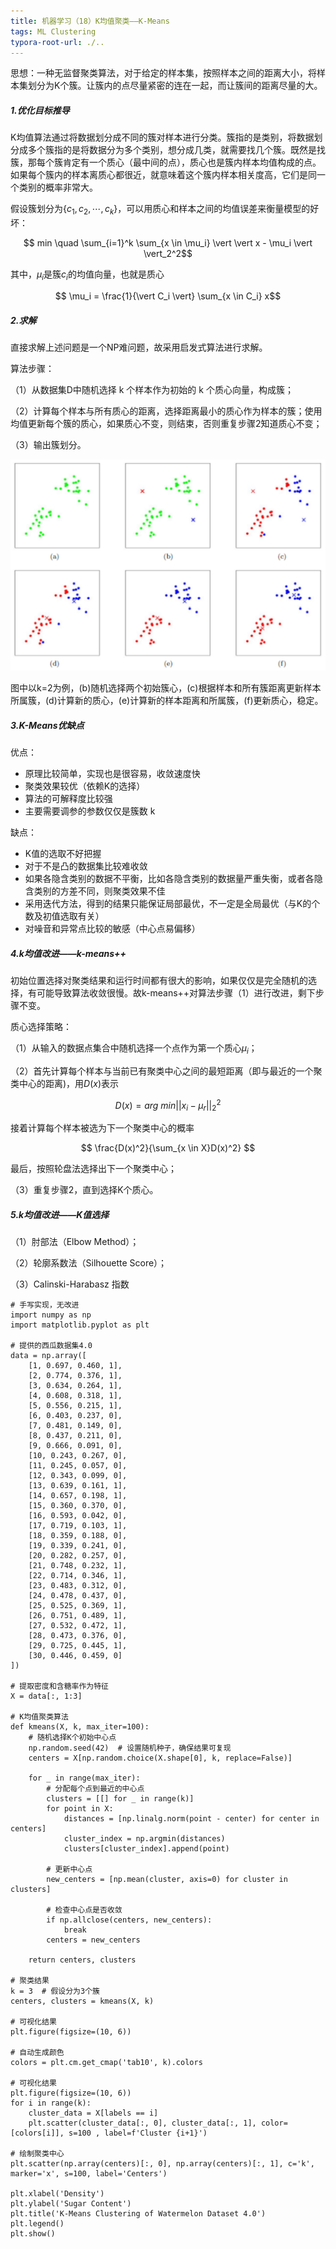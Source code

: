 ```yaml
---
title: 机器学习（18）K均值聚类——K-Means
tags: ML Clustering
typora-root-url: ./..
---
```


思想：一种无监督聚类算法，对于给定的样本集，按照样本之间的距离大小，将样本集划分为K个簇。让簇内的点尽量紧密的连在一起，而让簇间的距离尽量的大。

<!--more-->

##### 1.优化目标推导

K均值算法通过将数据划分成不同的簇对样本进行分类。簇指的是类别，将数据划分成多个簇指的是将数据分为多个类别，想分成几类，就需要找几个簇。既然是找簇，那每个簇肯定有一个质心（最中间的点），质心也是簇内样本均值构成的点。如果每个簇内的样本离质心都很近，就意味着这个簇内样本相关度高，它们是同一个类别的概率非常大。

假设簇划分为$\lbrace c_1, c_2,\cdots,c_k \rbrace$，可以用质心和样本之间的均值误差来衡量模型的好坏：

$$ min \quad \sum_{i=1}^k \sum_{x \in \mu_i} \vert \vert x - \mu_i \vert \vert_2^2$$

其中，$\mu_i$是簇$c_i$的均值向量，也就是质心

$$ \mu_i = \frac{1}{\vert C_i \vert} \sum_{x \in C_i} x$$

##### 2.求解

直接求解上述问题是一个NP难问题，故采用启发式算法进行求解。

算法步骤：

（1）从数据集D中随机选择 k 个样本作为初始的 k 个质心向量，构成簇；

（2）计算每个样本与所有质心的距离，选择距离最小的质心作为样本的簇；使用均值更新每个簇的质心，如果质心不变，则结束，否则重复步骤2知道质心不变；

（3）输出簇划分。

![](/assets/images/Kmeans/one.png)

图中以k=2为例，(b)随机选择两个初始簇心，(c)根据样本和所有簇距离更新样本所属簇，(d)计算新的质心，(e)计算新的样本距离和所属簇，(f)更新质心，稳定。

##### 3.K-Means优缺点

优点：
- 原理比较简单，实现也是很容易，收敛速度快
- 聚类效果较优（依赖K的选择）
- 算法的可解释度比较强
- 主要需要调参的参数仅仅是簇数 k

缺点：
- K值的选取不好把握
- 对于不是凸的数据集比较难收敛
- 如果各隐含类别的数据不平衡，比如各隐含类别的数据量严重失衡，或者各隐含类别的方差不同，则聚类效果不佳
- 采用迭代方法，得到的结果只能保证局部最优，不一定是全局最优（与K的个数及初值选取有关）
- 对噪音和异常点比较的敏感（中心点易偏移）

##### 4.k均值改进——k-means++

初始位置选择对聚类结果和运行时间都有很大的影响，如果仅仅是完全随机的选择，有可能导致算法收敛很慢。故k-means++对算法步骤（1）进行改进，剩下步骤不变。

质心选择策略：

（1）从输入的数据点集合中随机选择一个点作为第一个质心$\mu_i$；

（2）首先计算每个样本与当前已有聚类中心之间的最短距离（即与最近的一个聚类中心的距离)，用$D(x)$表示

$$ D(x) = arg\ min \vert \vert x_i-\mu_r \vert \vert_2^2 $$

接着计算每个样本被选为下一个聚类中心的概率

$$ \frac{D(x)^2}{\sum_{x \in X}D(x)^2} $$

最后，按照轮盘法选择出下一个聚类中心；

（3）重复步骤2，直到选择K个质心。

##### 5.k均值改进——K值选择

（1）肘部法（Elbow Method）；

（2）轮廓系数法（Silhouette Score）；

（3）Calinski-Harabasz 指数

~~~
# 手写实现，无改进
import numpy as np
import matplotlib.pyplot as plt

# 提供的西瓜数据集4.0
data = np.array([
    [1, 0.697, 0.460, 1],
    [2, 0.774, 0.376, 1],
    [3, 0.634, 0.264, 1],
    [4, 0.608, 0.318, 1],
    [5, 0.556, 0.215, 1],
    [6, 0.403, 0.237, 0],
    [7, 0.481, 0.149, 0],
    [8, 0.437, 0.211, 0],
    [9, 0.666, 0.091, 0],
    [10, 0.243, 0.267, 0],
    [11, 0.245, 0.057, 0],
    [12, 0.343, 0.099, 0],
    [13, 0.639, 0.161, 1],
    [14, 0.657, 0.198, 1],
    [15, 0.360, 0.370, 0],
    [16, 0.593, 0.042, 0],
    [17, 0.719, 0.103, 1],
    [18, 0.359, 0.188, 0],
    [19, 0.339, 0.241, 0],
    [20, 0.282, 0.257, 0],
    [21, 0.748, 0.232, 1],
    [22, 0.714, 0.346, 1],
    [23, 0.483, 0.312, 0],
    [24, 0.478, 0.437, 0],
    [25, 0.525, 0.369, 1],
    [26, 0.751, 0.489, 1],
    [27, 0.532, 0.472, 1],
    [28, 0.473, 0.376, 0],
    [29, 0.725, 0.445, 1],
    [30, 0.446, 0.459, 0]
])

# 提取密度和含糖率作为特征
X = data[:, 1:3]

# K均值聚类算法
def kmeans(X, k, max_iter=100):
    # 随机选择K个初始中心点
    np.random.seed(42)  # 设置随机种子，确保结果可复现
    centers = X[np.random.choice(X.shape[0], k, replace=False)]
    
    for _ in range(max_iter):
        # 分配每个点到最近的中心点
        clusters = [[] for _ in range(k)]
        for point in X:
            distances = [np.linalg.norm(point - center) for center in centers]
            cluster_index = np.argmin(distances)
            clusters[cluster_index].append(point)
        
        # 更新中心点
        new_centers = [np.mean(cluster, axis=0) for cluster in clusters]
        
        # 检查中心点是否收敛
        if np.allclose(centers, new_centers):
            break
        centers = new_centers
    
    return centers, clusters

# 聚类结果
k = 3  # 假设分为3个簇
centers, clusters = kmeans(X, k)

# 可视化结果
plt.figure(figsize=(10, 6))

# 自动生成颜色
colors = plt.cm.get_cmap('tab10', k).colors

# 可视化结果
plt.figure(figsize=(10, 6))
for i in range(k):
    cluster_data = X[labels == i]
    plt.scatter(cluster_data[:, 0], cluster_data[:, 1], color=[colors[i]], s=100 , label=f'Cluster {i+1}')

# 绘制聚类中心
plt.scatter(np.array(centers)[:, 0], np.array(centers)[:, 1], c='k', marker='x', s=100, label='Centers')

plt.xlabel('Density')
plt.ylabel('Sugar Content')
plt.title('K-Means Clustering of Watermelon Dataset 4.0')
plt.legend()
plt.show()
~~~

